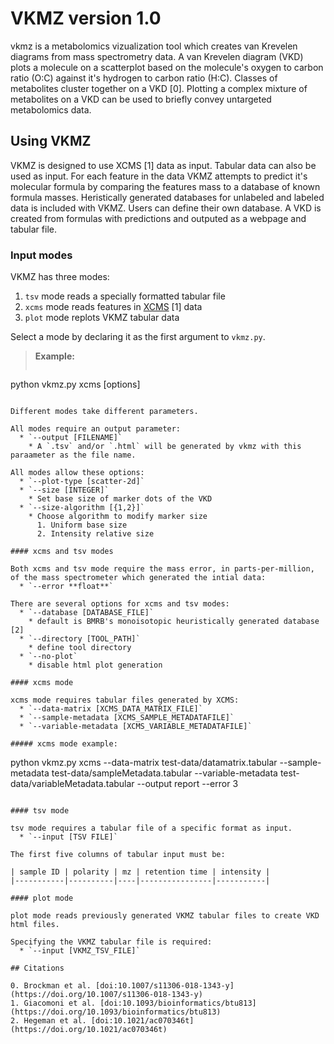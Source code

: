 # VKMZ version 1.0 

vkmz is a metabolomics vizualization tool which creates van Krevelen diagrams from mass spectrometry data. A van Krevelen diagram (VKD) plots a molecule on a scatterplot based on the molecule's oxygen to carbon ratio (O:C) against it's hydrogen to carbon ratio (H:C). Classes of metabolites cluster together on a VKD [0]. Plotting a complex mixture of metabolites on a VKD can be used to briefly convey untargeted metabolomics data.


## Using VKMZ

VKMZ is designed to use XCMS [1] data as input. Tabular data can also be used as input. For each feature in the data VKMZ attempts to predict it's molecular formula by comparing the features mass to a database of known formula masses. Heristically generated databases for unlabeled and labeled data is included with VKMZ. Users can define their own database. A VKD is created from formulas with predictions and outputed as a webpage and tabular file.

### Input modes

VKMZ has three modes:
  1. `tsv` mode reads a specially formatted tabular file
  2. `xcms` mode reads features in [XCMS](https://bioconductor.org/packages/release/bioc/html/xcms.html) [1] data
  3. `plot` mode replots VKMZ tabular data

Select a mode by declaring it as the first argument to `vkmz.py`.

> **Example:**
> ```
python vkmz.py xcms [options]
```

Different modes take different parameters.

All modes require an output parameter:
  * `--output [FILENAME]`
    * A `.tsv` and/or `.html` will be generated by vkmz with this paraameter as the file name.

All modes allow these options:
  * `--plot-type [scatter-2d]`
  * `--size [INTEGER]`
    * Set base size of marker dots of the VKD
  * `--size-algorithm [{1,2}]`
    * Choose algorithm to modify marker size
      1. Uniform base size
      2. Intensity relative size

#### xcms and tsv modes

Both xcms and tsv mode require the mass error, in parts-per-million, of the mass spectrometer which generated the intial data:
  * `--error **float**`

There are several options for xcms and tsv modes:
  * `--database [DATABASE_FILE]`
    * default is BMRB's monoisotopic heuristically generated database [2]
  * `--directory [TOOL_PATH]`
    * define tool directory
  * `--no-plot`
    * disable html plot generation

#### xcms mode

xcms mode requires tabular files generated by XCMS:
  * `--data-matrix [XCMS_DATA_MATRIX_FILE]`
  * `--sample-metadata [XCMS_SAMPLE_METADATAFILE]`
  * `--variable-metadata [XCMS_VARIABLE_METADATAFILE]`

##### xcms mode example:
```
python vkmz.py xcms --data-matrix test-data/datamatrix.tabular --sample-metadata test-data/sampleMetadata.tabular --variable-metadata test-data/variableMetadata.tabular --output report --error 3
```

#### tsv mode

tsv mode requires a tabular file of a specific format as input.
  * `--input [TSV FILE]`

The first five columns of tabular input must be:

| sample ID | polarity | mz | retention time | intensity |
|-----------|----------|----|----------------|-----------|

#### plot mode

plot mode reads previously generated VKMZ tabular files to create VKD html files. 

Specifying the VKMZ tabular file is required:
  * `--input [VKMZ_TSV_FILE]`

## Citations

0. Brockman et al. [doi:10.1007/s11306-018-1343-y](https://doi.org/10.1007/s11306-018-1343-y)
1. Giacomoni et al. [doi:10.1093/bioinformatics/btu813](https://doi.org/10.1093/bioinformatics/btu813)
2. Hegeman et al. [doi:10.1021/ac070346t](https://doi.org/10.1021/ac070346t)
